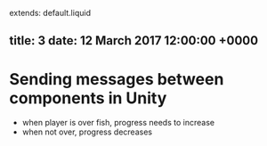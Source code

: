 extends: default.liquid

title: 3
date: 12 March 2017 12:00:00 +0000
---

# Sending messages between components in Unity

- when player is over fish, progress needs to increase
- when not over, progress decreases
